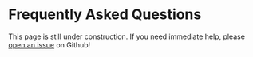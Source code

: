 # Frequently Asked Questions

This page is still under construction. If you need immediate help, please [open an issue](https://github.com/OpenOmics/metavirs/issues) on Github!


